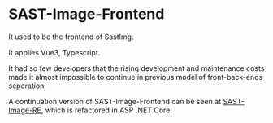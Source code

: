 ﻿# SAST-Image-Frontend

It used to be the frontend of SastImg.

It applies Vue3, Typescript.

It had so few developers that the rising development and maintenance costs made it almost impossible to continue in previous model of front-back-ends seperation.

A continuation version of SAST-Image-Frontend can be seen at [SAST-Image-RE](https://github.com/NJUPT-SAST-Csharp/SAST-Image-Re), which is refactored in ASP .NET Core.
